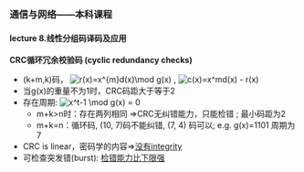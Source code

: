 ### 通信与网络——本科课程

#### lecture 8.线性分组码译码及应用

**CRC循环冗余校验码 (cyclic redundancy checks)**
* (k+m,k)码， <img src="https://www.zhihu.com/equation?tex=r%28x%29%3Dx%5E%7Bm%7Dd%28x%29%5Cmod%20g%28x%29" alt="r(x)=x^{m}d(x)\mod g(x)" class="ee_img tr_noresize" eeimg="1"> ,  <img src="https://www.zhihu.com/equation?tex=c%28x%29%3Dx%5Emd%28x%29%20-%20r%28x%29" alt="c(x)=x^md(x) - r(x)" class="ee_img tr_noresize" eeimg="1"> 
* 当g(x)的重量不为1时，CRC码距大于等于2
* 存在周期:    <img src="https://www.zhihu.com/equation?tex=%20x%5Et-1%20%5Cmod%20g%28x%29%20%3D%200" alt=" x^t-1 \mod g(x) = 0" class="ee_img tr_noresize" eeimg="1"> 
  * m+k>n时：存在两列相同 =>CRC无纠错能力，只能检错  ; 最小码距为2
  * m+k=n：循环码, (10, 7)码不能纠错, (7, 4) 码可以;  e.g. g(x)=1101    周期为7
* CRC is linear，密码学的内容=>[没有integrity](http://csce.uark.edu/~drt/publications/icet2003-b.pdf)
* 可检查突发错(burst): [检错能力比下限强](https://wk.baidu.com/view/35228a7e5ff7ba0d4a7302768e9951e79a896913?ivk_sa=1023194j)


